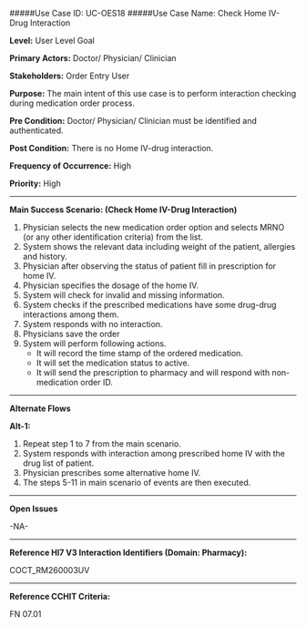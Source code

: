 #####Use Case ID: UC-OES18
#####Use Case Name: Check Home IV-Drug Interaction

**Level:**                     User Level Goal

**Primary Actors:**            Doctor/ Physician/ Clinician 

**Stakeholders:**              Order Entry User

**Purpose:**                   The main intent of this use case is to perform interaction checking during medication order process.

**Pre Condition:**             Doctor/ Physician/ Clinician must be identified and authenticated.  

**Post Condition:**            There is no Home IV-drug interaction.

**Frequency of Occurrence:**   High

**Priority:**                  High
__________________________________________________________
**Main Success Scenario: (Check Home IV-Drug Interaction)**

1.	Physician selects the new medication order option and selects MRNO (or any other identification criteria) from the list.
2.	System shows the relevant data including weight of the patient, allergies and history.
3.	Physician after observing the status of patient fill in prescription for home IV.
4.	Physician specifies the dosage of the home IV.
5.	System will check for invalid and missing information.
6.	System checks if the prescribed medications have some drug-drug interactions among them.
7.	System responds with no interaction.
8.	Physicians save the order
9.	System will perform following actions.
    * It will record the time stamp of the ordered medication.
    * It will set the medication status to active.
    * It will send the prescription to pharmacy and will respond with non-medication order ID.

__________________________________________________________
**Alternate Flows** 

**Alt-1:**

1.	Repeat step 1 to 7 from the main scenario.
2.	System responds with interaction among prescribed home IV with the drug list of patient.
3.	Physician prescribes some alternative home IV.
4.	The steps 5-11 in main scenario of events are then executed.

_______________________________________________________________
**Open Issues**

-NA-
_______________________________________________________________
**Reference Hl7 V3 Interaction Identifiers (Domain: Pharmacy):**

COCT_RM260003UV
_______________________________________________________________
**Reference CCHIT Criteria:**

FN 07.01

